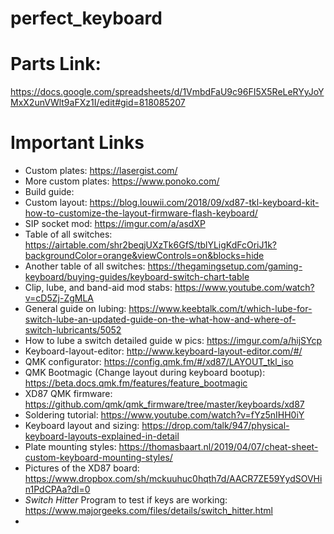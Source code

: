 # perfect_keyboard

# Parts Link:
https://docs.google.com/spreadsheets/d/1VmbdFaU9c96FI5X5ReLeRYyJoYMxX2unVWlt9aFXz1I/edit#gid=818085207

# Important Links
- Custom plates: https://lasergist.com/
- More custom plates: https://www.ponoko.com/
- Build guide:
- Custom layout: https://blog.louwii.com/2018/09/xd87-tkl-keyboard-kit-how-to-customize-the-layout-firmware-flash-keyboard/
- SIP socket mod: https://imgur.com/a/asdXP
- Table of all switches: https://airtable.com/shr2beqjUXzTk6GfS/tblYLigKdFcOriJ1k?backgroundColor=orange&viewControls=on&blocks=hide
- Another table of all switches: https://thegamingsetup.com/gaming-keyboard/buying-guides/keyboard-switch-chart-table
- Clip, lube, and band-aid mod stabs: https://www.youtube.com/watch?v=cD5Zj-ZgMLA
- General guide on lubing: https://www.keebtalk.com/t/which-lube-for-switch-lube-an-updated-guide-on-the-what-how-and-where-of-switch-lubricants/5052
- How to lube a switch detailed guide w pics: https://imgur.com/a/hijSYcp
- Keyboard-layout-editor: http://www.keyboard-layout-editor.com/#/
- QMK configurator: https://config.qmk.fm/#/xd87/LAYOUT_tkl_iso
- QMK Bootmagic (Change layout during keyboard bootup): https://beta.docs.qmk.fm/features/feature_bootmagic
- XD87 QMK firmware: https://github.com/qmk/qmk_firmware/tree/master/keyboards/xd87
- Soldering tutorial: https://www.youtube.com/watch?v=fYz5nIHH0iY
- Keyboard layout and sizing: https://drop.com/talk/947/physical-keyboard-layouts-explained-in-detail
- Plate mounting styles: https://thomasbaart.nl/2019/04/07/cheat-sheet-custom-keyboard-mounting-styles/
- Pictures of the XD87 board: https://www.dropbox.com/sh/mckuuhuc0hqth7d/AACR7ZE59YydSOVHin1PdCPAa?dl=0
- *Switch Hitter* Program to test if keys are working: https://www.majorgeeks.com/files/details/switch_hitter.html
-
